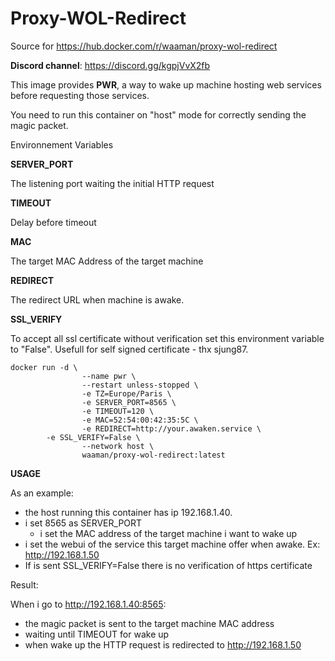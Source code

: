 # Proxy-WOL-Redirect

Source for https://hub.docker.com/r/waaman/proxy-wol-redirect

**Discord channel**: https://discord.gg/kgpjVvX2fb

This image provides **PWR**, a way to wake up machine hosting web services before requesting those services.

You need to run this container on "host" mode for correctly sending the magic packet.

Environnement Variables


**SERVER_PORT**

The listening port waiting the initial HTTP request

**TIMEOUT**

Delay before timeout

**MAC**

The target MAC Address of the target machine

**REDIRECT**

The redirect URL when machine is awake.

**SSL_VERIFY**

To accept all ssl certificate without verification set this environment variable to "False". Usefull for self signed certificate - thx sjung87.


```docker
docker run -d \
                --name pwr \
                --restart unless-stopped \
                -e TZ=Europe/Paris \
                -e SERVER_PORT=8565 \
                -e TIMEOUT=120 \
                -e MAC=52:54:00:42:35:5C \
                -e REDIRECT=http://your.awaken.service \
		-e SSL_VERIFY=False \
                --network host \
                waaman/proxy-wol-redirect:latest
```

**USAGE**

As an example:
- the host running this container has ip 192.168.1.40.
- i set 8565 as SERVER_PORT
	- i set the MAC address of the target machine i want to wake up
- i set the webui of the service this target machine offer when awake. Ex: http://192.168.1.50
- If is sent SSL_VERIFY=False there is no verification of https certificate 

Result:

When i go to http://192.168.1.40:8565:
- the magic packet is sent to the target machine MAC address
- waiting until TIMEOUT for wake up
- when wake up the HTTP request is redirected to http://192.168.1.50




